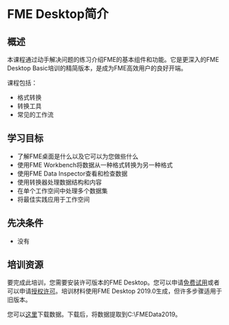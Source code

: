 # FME Desktop简介

## 概述

本课程通过动手解决问题的练习介绍FME的基本组件和功能。它是更深入的FME Desktop Basic培训的精简版本，是成为FME高效用户的良好开端。

课程包括：
- 格式转换
- 转换工具
- 常见的工作流

## 学习目标

- 了解FME桌面是什么以及它可以为您做些什么
- 使用FME Workbench将数据从一种格式转换为另一种格式
- 使用FME Data Inspector查看和检查数据
- 使用转换器处理数据结构和内容
- 在单个工作空间中处理多个数据集
- 将最佳实践应用于工作空间

## 先决条件

- 没有

## 培训资源

要完成此培训，您需要安装许可版本的FME Desktop。您可以申请[免费试用](https://www.safe.com/fme/fme-desktop/trial-download/)或者可以申请[授权许可](https://www.safe.com/free-fme-licenses/)。培训材料使用FME Desktop 2019.0生成，但许多步骤适用于旧版本。

您可以[这里](https://s3.amazonaws.com/FMEData/FMEData2019.zip)下载数据。下载后，将数据提取到C:\FMEData2019。


